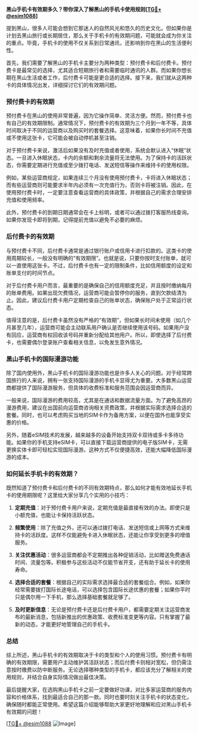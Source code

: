 **黑山手机卡有效期多久？带你深入了解黑山的手机卡使用规则[[TG💪+ @esim1088](https://t.me/s/esim1088)]**

提到黑山，很多人可能会想到它那迷人的自然风光和悠久的历史文化。但如果你是计划去黑山旅行或长期居住，那么关于手机卡的有效期问题，可能就会成为你关注的重点。毕竟，手机卡的使用不仅关系到日常通讯，还影响到你在黑山的生活便利性。

首先，我们需要了解黑山的手机卡主要分为两种类型：预付费卡和后付费卡。预付费卡是最常见的选择，尤其适合短期旅行者和需要临时通讯的人群。而如果你想长期在黑山生活或者工作，后付费卡可能是更合适的选择。接下来，我们就从这两种卡的具体情况出发，详细探讨它们的有效期问题。

### 预付费卡的有效期

预付费卡在黑山的使用非常普遍，因为它操作简单、灵活方便。然而，预付费卡也有自己的有效期限制。通常情况下，预付费卡的有效期为三个月到一年不等，具体时间取决于不同的运营商以及购买时的套餐选择。这意味着，如果你长时间不充值或不使用这张卡，它可能会被自动停机甚至注销。

对于预付费卡来说，激活后如果没有及时充值或者使用，系统会默认进入“休眠”状态。一旦进入休眠状态，卡内的余额和剩余流量将无法使用。为了保持卡的活跃状态，你需要定期进行充值或至少拨打电话、发送短信等操作来维持卡的使用权限。

例如，某些运营商规定，如果连续三个月没有使用预付费卡，卡将进入休眠状态；而有些运营商则可能要求半年内必须有一次充值行为，否则卡将被注销。因此，在使用预付费卡时，一定要注意查看运营商的具体政策，并根据自己的需求合理安排充值和使用频率。

此外，预付费卡的到期日期通常会在卡上标明，或者可以通过拨打客服热线查询。如果你发现卡即将到期，记得提前充值以避免不必要的麻烦。

### 后付费卡的有效期

与预付费卡不同，后付费卡通常是通过银行账户或信用卡进行扣款的。这类卡的使用周期较长，一般没有明确的“有效期限”。也就是说，只要你按时支付账单，就可以一直使用这张卡。不过，后付费卡也有一定的限制条件，比如信用额度的设定和账单支付的时间节点。

对于后付费卡用户而言，最重要的是确保自己的信用额度充足，并且按时缴纳每月的账单费用。如果出现欠费情况，运营商可能会暂停你的服务，直到欠款结清为止。因此，建议后付费卡用户定期检查自己的账单状态，确保账户处于正常运行状态。

值得注意的是，后付费卡虽然没有严格的“有效期”，但如果长时间未使用（如几个月甚至几年），运营商可能会主动联系用户确认是否继续使用该号码。如果用户没有回应，运营商有权回收该号码并重新分配给其他用户。所以，即使选择了后付费卡，也需要偶尔登录账户查看相关信息，以免发生意外情况。

### 黑山手机卡的国际漫游功能

除了国内使用外，黑山手机卡的国际漫游功能也是许多人关心的问题。对于经常跨国旅行的人来说，拥有一张支持国际漫游的手机卡显得尤为重要。大多数黑山运营商都提供了国际漫游服务，但具体的收费标准和服务范围会因运营商而异。

一般来说，国际漫游的费用较高，尤其是在通话和数据流量方面。为了避免高昂的漫游费用，建议在出国前向运营商咨询相关资费政策，并根据实际需求选择合适的套餐。同时，也可以考虑购买当地的SIM卡作为备用方案，以便在国外也能享受实惠的价格。

另外，随着eSIM技术的发展，越来越多的设备开始支持双卡双待或多卡多待功能。如果你的手机支持eSIM卡，可以直接下载运营商提供的电子版SIM卡，无需更换实体卡即可轻松实现国际漫游。这种方式不仅便捷高效，还能大幅降低国际漫游的成本。

### 如何延长手机卡的有效期？

既然知道了预付费卡和后付费卡的不同有效期特点，那么如何才能有效地延长手机卡的使用期限呢？这里给大家分享几个实用的小技巧：

1. **定期充值**：对于预付费卡用户来说，定期充值是最直接有效的办法。即使只是小额充值，也能让卡保持活跃状态。
   
2. **频繁使用**：除了充值之外，还可以通过拨打电话、发送短信或上网等方式来维持卡的活跃度。这样不仅能避免卡进入休眠状态，还能让你享受到更多的增值服务。

3. **关注优惠活动**：很多运营商都会不定期推出各种促销活动，比如赠送免费通话时间、流量包等。积极参与这些活动不仅能节省开支，还有助于延长卡的使用寿命。

4. **选择合适的套餐**：根据自己的实际需求选择最合适的套餐组合。例如，如果你经常需要拨打国际长途电话，可以选择包含国际长途优惠的套餐；如果你平时只是偶尔用一下手机，那么选择基础套餐就足够了。

5. **及时更新信息**：无论是预付费卡还是后付费卡用户，都需要定期关注运营商发布的最新消息，包括新推出的优惠政策、收费标准变更等内容。只有掌握了最新的动态，才能更好地管理自己的手机卡。

### 总结

综上所述，黑山手机卡的有效期取决于卡的类型和个人的使用习惯。预付费卡有明确的有效期限，需要用户主动维护其活跃状态；而后付费卡则相对宽松，但仍需注意按时缴费以防中断服务。无论选择哪种类型的手机卡，都应该充分了解相关的使用规则，并结合自身实际情况做出最佳决策。

最后提醒大家，在选购黑山手机卡之前一定要做好功课，对比多家运营商的服务内容和价格体系，找到最适合自己的那一款。同时也要时刻关注手机卡的状态变化，确保随时都能正常使用。希望这篇介绍能够帮助大家更好地理解和应对黑山手机卡有效期的问题！

[[TG💪+ @esim1088](https://t.me/s/esim1088) ![Image](https://i.postimg.cc/4NQfJmqS/Snipaste-2025-05-13-00-14-12.png)]